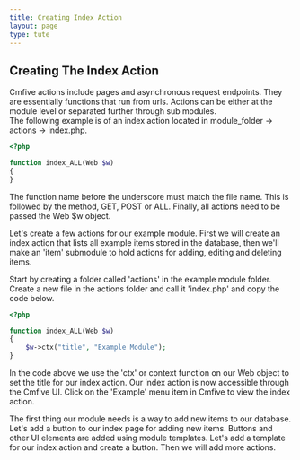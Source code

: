 ```yaml
---
title: Creating Index Action
layout: page
type: tute
---
```


## Creating The Index Action

Cmfive actions include pages and asynchronous request endpoints. They are essentially functions that run from urls. Actions can be either at the module level or separated further through sub modules. <br />
The following example is of an index action located in module_folder -> actions -> index.php.

```php
<?php

function index_ALL(Web $w)
{
}
```
The function name before the underscore must match the file name. This is followed by the method, GET, POST or ALL. Finally, all actions need to be passed the Web $w object.

Let's create a few actions for our example module. First we will create an index action that lists all example items stored in the database, then we'll make an 'item' submodule to hold actions for adding, editing and deleting items.

Start by creating a folder called 'actions' in the example module folder. <br />
Create a new file in the actions folder and call it 'index.php' and copy the code below.<br />
```php
<?php

function index_ALL(Web $w)
{
    $w->ctx("title", "Example Module");
}
```
In the code above we use the 'ctx' or context function on our Web object to set the title for our index action. Our index action is now accessible through the Cmfive UI. Click on the 'Example' menu item in Cmfive to view the index action.

The first thing our module needs is a way to add new items to our database. Let's add a button to our index page for adding new items. Buttons and other UI elements are added using module templates. Let's add a template for our index action and create a button. Then we will add more actions.